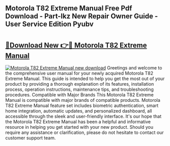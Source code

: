 ## Motorola T82 Extreme Manual Free Pdf Download - Part-lkz New Repair Owner Guide - User Service Edition Pyubv

# <h2><a href="http://cf29930.oget.top/?id=Motorola+T82+Extreme+Manual">🔗Download New 👉🔴 Motorola T82 Extreme Manual</a></h2>

[![Motorola T82 Extreme Manual new download](https://i.imgur.com/5g1atiW.png)](http://cf29930.oget.top/?id=Motorola+T82+Extreme+Manual)
Greetings and welcome to the comprehensive user manual for your newly acquired Motorola T82 Extreme Manual. This guide is intended to help you get the most out of your product by providing a thorough explanation of its features, installation process, operation instructions, maintenance tips, and troubleshooting procedures. Compatible with Major Brands This Motorola T82 Extreme Manual is compatible with major brands of compatible products. Motorola T82 Extreme Manual feature set includes biometric authentication, smart home integration, automatic updates, and personalized dashboard, all accessible through the sleek and user-friendly interface. It's our hope that the Motorola T82 Extreme Manual has been a helpful and informative resource in helping you get started with your new product. Should you require any assistance or clarification, please do not hesitate to contact our customer support team.
